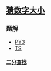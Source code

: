 ## [猜数字大小](https://leetcode-cn.com/problems/guess-number-higher-or-lower/)

### 题解
+ [PY3](../../py3/384/374.py)
+ [TS](../../ts/384/374.ts)

#### [二分查找](../../tags/binary-search.md)